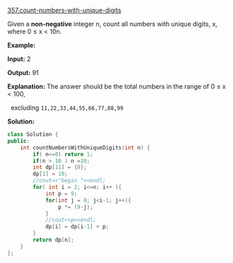 [357.count-numbers-with-unique-digits](https://leetcode.com/problems/count-numbers-with-unique-digits/)  

Given a **non-negative** integer n, count all numbers with unique digits, x, where 0 ≤ x < 10n.

**Example:**

  
**Input:** 2
  
**Output:** 91 
  
**Explanation:** The answer should be the total numbers in the range of 0 ≤ x < 100, 
  
             excluding `11,22,33,44,55,66,77,88,99`  



**Solution:**  

```cpp
class Solution {
public:
    int countNumbersWithUniqueDigits(int n) {
        if( n<=0) return 1;
        if(n > 10 ) n =10;
        int dp[11] = {0};
        dp[1] = 10;
        //cout<<"begin "<<endl;
        for( int i = 2; i<=n; i++ ){
            int p = 9;
            for(int j = 0; j<i-1; j++){
                p *= (9-j);
            }
            //cout<<p<<endl;
            dp[i] = dp[i-1] + p;
        }
        return dp[n];
    }
};
```
      
